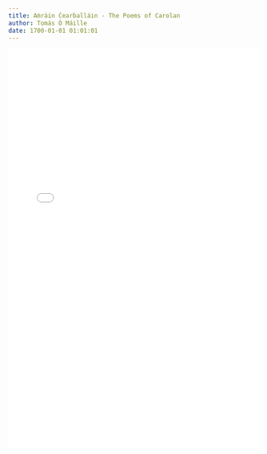 ```yaml
---
title: Aṁráin Ċearḃalláin - The Poems of Carolan
author: Tomás Ó Máille
date: 1700-01-01 01:01:01
---
```


<div>
  <iframe src="/PDFjs/web/viewer.html?file=../../pages/primary-source-texts/modern-irish/Amrain-Cearballain-The-Poems-of-Carolan/Amhráin Chearbhalláin - The Poems of Carolan (Tomás Ó Maille).pdf" width="100%" height="800px" frameborder="0"></iframe>
</div>